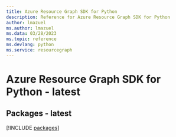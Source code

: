 ```yaml
---
title: Azure Resource Graph SDK for Python
description: Reference for Azure Resource Graph SDK for Python
author: lmazuel
ms.author: lmazuel
ms.data: 03/28/2023
ms.topic: reference
ms.devlang: python
ms.service: resourcegraph
---
```

# Azure Resource Graph SDK for Python - latest
## Packages - latest
[!INCLUDE [packages](resource-graph-index.md)]